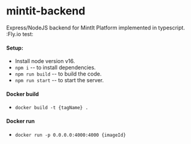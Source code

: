 # mintit-backend
Express/NodeJS backend for MintIt Platform implemented in typescript.
:Fly.io test:

#### Setup:
- Install node version v16.
- `npm i` -- to install dependencies.
- `npm run build` -- to build the code.
- `npm run start` -- to start the server.

#### Docker build
- `docker build -t {tagName} .`

#### Docker run
- `docker run -p 0.0.0.0:4000:4000 {imageId}`
